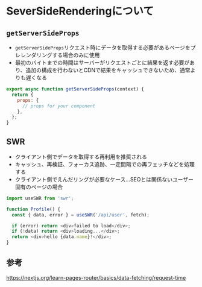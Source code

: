 # SeverSideRenderingについて

## `getServerSideProps`
- `getServerSideProps`リクエスト時にデータを取得する必要があるページをプレレンダリングする場合のみに使用
- 最初のバイトまでの時間はサーバーがリクエストごとに結果を返す必要があり、追加の構成を行わないとCDNで結果をキャッシュできないため、通常よりも遅くなる
```javascript
export async function getServerSideProps(context) {
  return {
    props: {
      // props for your component
    },
  };
}
```

## SWR
- クライアント側でデータを取得する再利用を推奨される
- キャッシュ、再検証、フォーカス追跡、一定間隔での再フェッチなどを処理する
- クライアント側でえんだリングが必要なケース...SEOとは関係ないユーザー固有のページの場合
  
```javascript
import useSWR from 'swr';

function Profile() {
  const { data, error } = useSWR('/api/user', fetch);

  if (error) return <div>failed to load</div>;
  if (!data) return <div>loading...</div>;
  return <div>hello {data.name}!</div>;
}
```

## 参考
https://nextjs.org/learn-pages-router/basics/data-fetching/request-time
